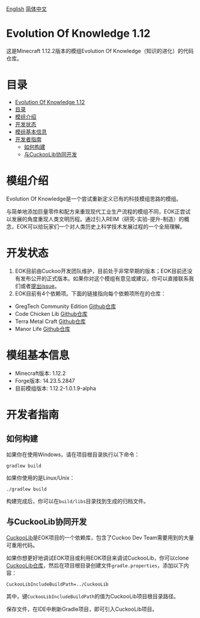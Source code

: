 [English](README.md)  [简体中文](README-zh_cn.md)

# Evolution Of Knowledge 1.12

这是Minecraft 1.12.2版本的模组Evolution Of Knowledge（知识的进化）的代码仓库。

# 目录

- [Evolution Of Knowledge 1.12](#evolution-of-knowledge-112)
- [目录](#目录)
- [模组介绍](#模组介绍)
- [开发状态](#开发状态)
- [模组基本信息](#模组基本信息)
- [开发者指南](#开发者指南)
  - [如何构建](#如何构建)
  - [与CuckooLib协同开发](#与cuckoolib协同开发)

# 模组介绍
Evolution Of Knowledge是一个尝试重新定义已有的科技模组思路的模组。

与简单地添加巨量零件和配方来重现现代工业生产流程的模组不同，EOK正尝试以发展的角度重现人类文明历程。通过引入REIM（研究-实验-提升-制造）的概念，EOK可以给玩家们一个对人类历史上科学技术发展过程的一个全局理解。

# 开发状态
1. EOK目前由Cuckoo开发团队维护，目前处于非常早期的版本；EOK目前还没有发布公开的正式版本。如果你对这个模组有意见或建议，你可以直接联系我们或者[提出issue](https://github.com/gonggongjohn/EOK-1.12/issues)。
2. EOK目前有4个依赖项。下面的链接指向每个依赖项所在的仓库：
* GregTech Community Edition [Github仓库](https://github.com/GregTechCE/GregTech)
* Code Chicken Lib [Github仓库](https://github.com/TheCBProject/CodeChickenLib)
* Terra Metal Craft [Github仓库](https://github.com/Os-Ir/Terra-Metal-Craft)
* Manor Life [Github仓库](https://github.com/gonggongjohn/Manor-Life-1.12)

# 模组基本信息
* Minecraft版本: 1.12.2
* Forge版本: 14.23.5.2847
* 目前模组版本: 1.12.2-1.0.1.9-alpha

# 开发者指南

## 如何构建

如果你在使用Windows，请在项目根目录执行以下命令：

```
gradlew build
```

如果你使用的是Linux/Unix：

```
./gradlew build
```

构建完成后，你可以在`build/libs`目录找到生成的归档文件。

## 与CuckooLib协同开发

[CuckooLib](https://github.com/zi-jing/CuckooLib)是EOK项目的一个依赖库，包含了Cuckoo Dev Team需要用到的大量可重用代码。

如果你想更好地调试EOK项目或利用EOK项目来调试CuckooLib，你可以clone [CuckooLib仓库](https://github.com/zi-jing/CuckooLib)，然后在项目根目录创建文件`gradle.properties`，添加以下内容：

```properties
CuckooLibIncludeBuildPath=../CuckooLib
```

其中，键`CuckooLibIncludeBuildPath`的值为CuckooLib项目根目录路径。

保存文件，在IDE中刷新Gradle项目，即可引入CuckooLib项目。